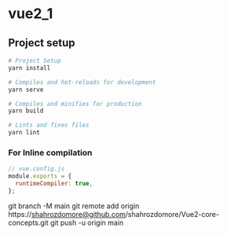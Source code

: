 # vue2_1

## Project setup

```bash
# Project Setup
yarn install

# Compiles and hot-reloads for development
yarn serve

# Compiles and minifies for production
yarn build

# Lints and fixes files
yarn lint
```

### For Inline compilation

```javascript
// vue.config.js
module.exports = {
  runtimeCompiler: true,
};
```

git branch -M main
git remote add origin https://shahrozdomore@github.com/shahrozdomore/Vue2-core-concepts.git
git push -u origin main
